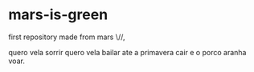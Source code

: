 # mars-is-green
first repository made from mars \\//,

quero vela sorrir quero vela bailar ate a primavera cair e o porco aranha voar.
